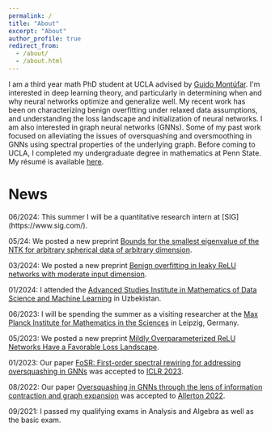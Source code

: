 ```yaml
---
permalink: /
title: "About"
excerpt: "About"
author_profile: true
redirect_from: 
  - /about/
  - /about.html
---
```


I am a third year math PhD student at UCLA advised by [Guido Montúfar](https://www.math.ucla.edu/~montufar/). I'm interested in deep learning theory, and particularly in determining when and why neural networks optimize and generalize well. My recent work has been on characterizing benign overfitting under relaxed data assumptions, and understanding the loss landscape and initialization of neural networks. I am also interested in graph neural networks (GNNs). Some of my past work focused on alleviating the issues of oversquashing and oversmoothing in GNNs using spectral properties of the underlying graph.  Before coming to UCLA, I completed my undergraduate degree in mathematics at Penn State. My résumé is available [here](Resume.pdf).


<h1> News </h1>
06/2024: This summer I will be a quantitative research intern at [SIG](https://www.sig.com/).

05/24: We posted a new preprint [Bounds for the smallest eigenvalue of the NTK for arbitrary spherical data of arbitrary dimension](https://arxiv.org/abs/2405.14630).

03/2024: We posted a new preprint [Benign overfitting in leaky ReLU networks with moderate input dimension](https://arxiv.org/abs/2403.06903).

01/2024: I attended the [Advanced Studies Institute in Mathematics of Data Science and Machine Learning](https://www.fullerton.edu/ires-uz/asi/asi_datascience/asi_datasci.php) in Uzbekistan.

06/2023: I will be spending the summer as a visiting researcher at the [Max Planck Institute for Mathematics in the Sciences](https://www.mis.mpg.de/) in Leipzig, Germany.

05/2023: We posted a new preprint [Mildly Overparameterized ReLU Networks Have a Favorable Loss Landscape](https://arxiv.org/abs/2305.19510).

01/2023: Our paper [FoSR: First-order spectral rewiring for addressing oversquashing in GNNs](https://arxiv.org/abs/2210.11790) was accepted to [ICLR 2023](https://iclr.cc/Conferences/2023).

08/2022: Our paper [Oversquashing in GNNs through the lens of information contraction and graph expansion](https://arxiv.org/abs/2208.03471) was accepted to [Allerton 2022](https://allerton.csl.illinois.edu/).

09/2021: I passed my qualifying exams in Analysis and Algebra as well as the basic exam.